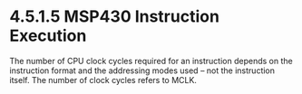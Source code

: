 # 4.5.1.5 MSP430 Instruction Execution

The number of CPU clock cycles required for an instruction depends on the instruction format and the addressing
modes used – not the instruction itself. The number of clock cycles refers to MCLK.
